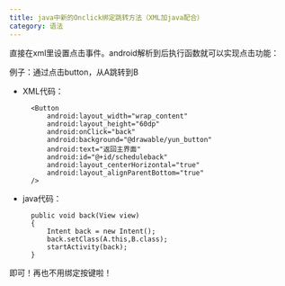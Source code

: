 ```yaml
---
title: java中新的Onclick绑定跳转方法（XML加java配合）
category: 语法
---
```




直接在xml里设置点击事件。android解析到后执行函数就可以实现点击功能：

例子：通过点击button，从A跳转到B

+ XML代码：

		<Button
			android:layout_width="wrap_content"
			android:layout_height="60dp"
			android:onClick="back"
			android:background="@drawable/yun_button"
			android:text="返回主界面"
			android:id="@+id/scheduleback"
			android:layout_centerHorizontal="true"
			android:layout_alignParentBottom="true"
		/>

+ java代码：

		public void back(View view)
		{
			Intent back = new Intent();
			back.setClass(A.this,B.class);
			startActivity(back);
		}

即可！再也不用绑定按键啦！
